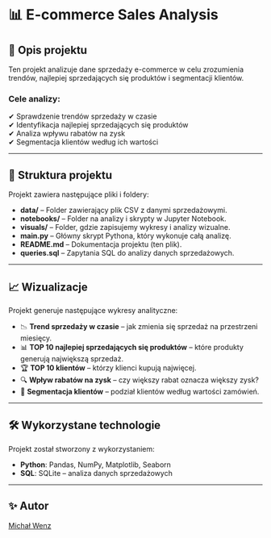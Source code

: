 # 📊 E-commerce Sales Analysis

## 📌 Opis projektu
Ten projekt analizuje dane sprzedaży e-commerce w celu zrozumienia trendów, najlepiej sprzedających się produktów i segmentacji klientów.

### **Cele analizy:**
✔ Sprawdzenie trendów sprzedaży w czasie  
✔ Identyfikacja najlepiej sprzedających się produktów  
✔ Analiza wpływu rabatów na zysk  
✔ Segmentacja klientów według ich wartości  

---

## 📂 Struktura projektu
Projekt zawiera następujące pliki i foldery:

- **data/** – Folder zawierający plik CSV z danymi sprzedażowymi.
- **notebooks/** – Folder na analizy i skrypty w Jupyter Notebook.
- **visuals/** – Folder, gdzie zapisujemy wykresy i analizy wizualne.
- **main.py** – Główny skrypt Pythona, który wykonuje całą analizę.
- **README.md** – Dokumentacja projektu (ten plik).
- **queries.sql** – Zapytania SQL do analizy danych sprzedażowych.

---

## 📈 Wizualizacje
Projekt generuje następujące wykresy analityczne:

- 📉 **Trend sprzedaży w czasie** – jak zmienia się sprzedaż na przestrzeni miesięcy.
- 📊 **TOP 10 najlepiej sprzedających się produktów** – które produkty generują największą sprzedaż.
- 🏆 **TOP 10 klientów** – którzy klienci kupują najwięcej.
- 🔍 **Wpływ rabatów na zysk** – czy większy rabat oznacza większy zysk?
- 🎯 **Segmentacja klientów** – podział klientów według wartości zamówień.

---

## 🛠 Wykorzystane technologie
Projekt został stworzony z wykorzystaniem:

- **Python**: Pandas, NumPy, Matplotlib, Seaborn
- **SQL**: SQLite – analiza danych sprzedażowych

---

## ✨ Autor
[Michał Wenz](https://github.com/Znev434)
